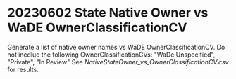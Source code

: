 # 20230602 State Native Owner vs WaDE OwnerClassificationCV
Generate a list of native owner names vs WaDE OwnerClassificationCV.
Do not incdlue the following OwnerClassificationCVs: "WaDe Unspecified", "Private", "In Review"
See *NativeStateOwner_vs_OwnerClassificationCV.csv* for results.